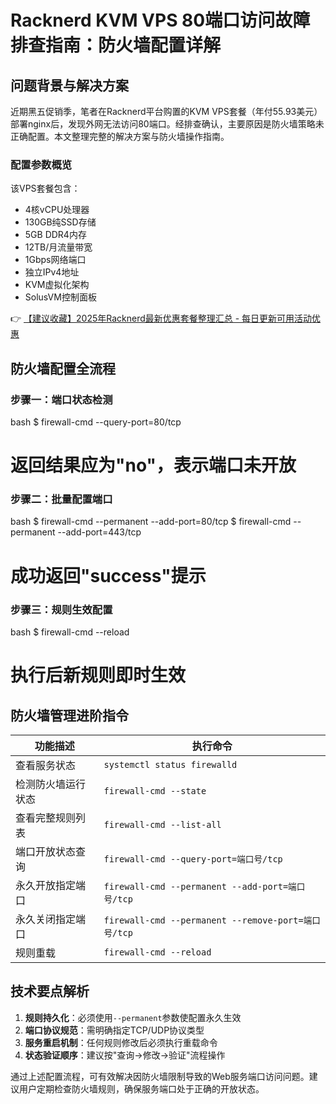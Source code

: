 # Racknerd KVM VPS 80端口访问故障排查指南：防火墙配置详解

## 问题背景与解决方案
近期黑五促销季，笔者在Racknerd平台购置的KVM VPS套餐（年付55.93美元）部署nginx后，发现外网无法访问80端口。经排查确认，主要原因是防火墙策略未正确配置。本文整理完整的解决方案与防火墙操作指南。

### 配置参数概览
该VPS套餐包含：
- 4核vCPU处理器
- 130GB纯SSD存储
- 5GB DDR4内存
- 12TB/月流量带宽
- 1Gbps网络端口
- 独立IPv4地址
- KVM虚拟化架构
- SolusVM控制面板

👉 [【建议收藏】2025年Racknerd最新优惠套餐整理汇总 - 每日更新可用活动优惠](https://bit.ly/Rack_Nerd)

## 防火墙配置全流程
### 步骤一：端口状态检测
bash
$ firewall-cmd --query-port=80/tcp
# 返回结果应为"no"，表示端口未开放

### 步骤二：批量配置端口
bash
$ firewall-cmd --permanent --add-port=80/tcp
$ firewall-cmd --permanent --add-port=443/tcp
# 成功返回"success"提示

### 步骤三：规则生效配置
bash
$ firewall-cmd --reload
# 执行后新规则即时生效

## 防火墙管理进阶指令
| 功能描述               | 执行命令                          |
|------------------------|----------------------------------|
| 查看服务状态           | `systemctl status firewalld`    |
| 检测防火墙运行状态     | `firewall-cmd --state`           |
| 查看完整规则列表       | `firewall-cmd --list-all`        |
| 端口开放状态查询       | `firewall-cmd --query-port=端口号/tcp` |
| 永久开放指定端口       | `firewall-cmd --permanent --add-port=端口号/tcp` |
| 永久关闭指定端口       | `firewall-cmd --permanent --remove-port=端口号/tcp` |
| 规则重载               | `firewall-cmd --reload`          |

## 技术要点解析
1. **规则持久化**：必须使用`--permanent`参数使配置永久生效
2. **端口协议规范**：需明确指定TCP/UDP协议类型
3. **服务重启机制**：任何规则修改后必须执行重载命令
4. **状态验证顺序**：建议按"查询→修改→验证"流程操作

通过上述配置流程，可有效解决因防火墙限制导致的Web服务端口访问问题。建议用户定期检查防火墙规则，确保服务端口处于正确的开放状态。